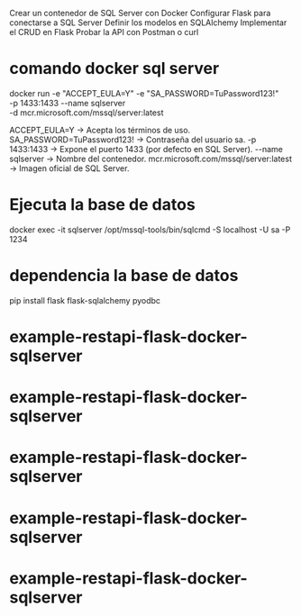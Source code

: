 Crear un contenedor de SQL Server con Docker
Configurar Flask para conectarse a SQL Server
Definir los modelos en SQLAlchemy
Implementar el CRUD en Flask
Probar la API con Postman o curl

# comando docker sql server
docker run -e "ACCEPT_EULA=Y" -e "SA_PASSWORD=TuPassword123!" \
   -p 1433:1433 --name sqlserver \
   -d mcr.microsoft.com/mssql/server:latest

ACCEPT_EULA=Y → Acepta los términos de uso.
SA_PASSWORD=TuPassword123! → Contraseña del usuario sa.
-p 1433:1433 → Expone el puerto 1433 (por defecto en SQL Server).
--name sqlserver → Nombre del contenedor.
mcr.microsoft.com/mssql/server:latest → Imagen oficial de SQL Server.

# Ejecuta la base de datos
docker exec -it sqlserver /opt/mssql-tools/bin/sqlcmd -S localhost -U sa -P 1234

# dependencia la base de datos
pip install flask flask-sqlalchemy pyodbc
# example-restapi-flask-docker-sqlserver
# example-restapi-flask-docker-sqlserver
# example-restapi-flask-docker-sqlserver
# example-restapi-flask-docker-sqlserver
# example-restapi-flask-docker-sqlserver

